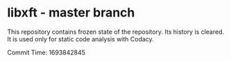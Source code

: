 # libxft - master branch

This repository contains frozen state of the repository.
Its history is cleared. It is used only for static code
analysis with Codacy.

Commit Time: 1693842845